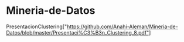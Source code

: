 # Mineria-de-Datos
PresentacionClustering["https://github.com/Anahi-Aleman/Mineria-de-Datos/blob/master/Presentaci%C3%B3n_Clustering_8.pdf"]
